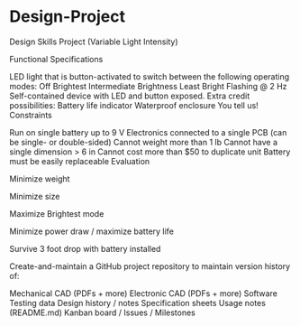 # Design-Project

Design Skills Project (Variable Light Intensity)

Functional Specifications

LED light that is button-activated to switch between the following operating modes:
Off
Brightest
Intermediate Brightness
Least Bright
Flashing @ 2 Hz
Self-contained device with LED and button exposed.
Extra credit possibilities:
Battery life indicator
Waterproof enclosure
You tell us!
Constraints

Run on single battery up to 9 V
Electronics connected to a single PCB (can be single- or double-sided)
Cannot weight more than 1 lb
Cannot have a single dimension > 6 in
Cannot cost more than $50 to duplicate unit
Battery must be easily replaceable
Evaluation

Minimize weight

Minimize size

Maximize Brightest mode

Minimize power draw / maximize battery life

Survive 3 foot drop with battery installed

Create-and-maintain a GitHub project repository to maintain version history of:

Mechanical CAD (PDFs + more)
Electronic CAD (PDFs + more)
Software
Testing data
Design history / notes
Specification sheets
Usage notes (README.md)
Kanban board / Issues / Milestones
